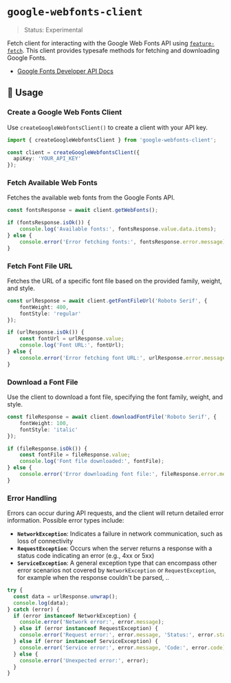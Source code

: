 # `google-webfonts-client`
> Status: Experimental

Fetch client for interacting with the Google Web Fonts API using [`feature-fetch`](https://github.com/inbeta-group/monorepo/tree/develop/packages/feature-fetch). This client provides typesafe methods for fetching and downloading Google Fonts.

- [Google Fonts Developer API Docs](https://developers.google.com/fonts/docs/developer_api)

## 📖 Usage

### Create a Google Web Fonts Client

Use `createGoogleWebfontsClient()` to create a client with your API key.

```ts
import { createGoogleWebfontsClient } from 'google-webfonts-client';

const client = createGoogleWebfontsClient({
  apiKey: 'YOUR_API_KEY'
});
```

### Fetch Available Web Fonts

Fetches the available web fonts from the Google Fonts API.

```ts
const fontsResponse = await client.getWebFonts();

if (fontsResponse.isOk()) {
    console.log('Available fonts:', fontsResponse.value.data.items);
} else {
    console.error('Error fetching fonts:', fontsResponse.error.message);
}
```

### Fetch Font File URL

Fetches the URL of a specific font file based on the provided family, weight, and style.

```ts
const urlResponse = await client.getFontFileUrl('Roboto Serif', {
    fontWeight: 400,
    fontStyle: 'regular'
});

if (urlResponse.isOk()) {
    const fontUrl = urlResponse.value;
    console.log('Font URL:', fontUrl);
} else {
    console.error('Error fetching font URL:', urlResponse.error.message);
}
```

### Download a Font File

Use the client to download a font file, specifying the font family, weight, and style.

```ts
const fileResponse = await client.downloadFontFile('Roboto Serif', {
    fontWeight: 100,
    fontStyle: 'italic'
});

if (fileResponse.isOk()) {
    const fontFile = fileResponse.value;
    console.log('Font file downloaded:', fontFile);
} else {
    console.error('Error downloading font file:', fileResponse.error.message);
}
```

### Error Handling

Errors can occur during API requests, and the client will return detailed error information. Possible error types include:

- **`NetworkException`**: Indicates a failure in network communication, such as loss of connectivity
- **`RequestException`**: Occurs when the server returns a response with a status code indicating an error (e.g., 4xx or 5xx)
- **`ServiceException`**: A general exception type that can encompass other error scenarios not covered by `NetworkException` or `RequestException`, for example when the response couldn't be parsed, ..

```ts
try {
  const data = urlResponse.unwrap();
  console.log(data);
} catch (error) {
  if (error instanceof NetworkException) {
    console.error('Network error:', error.message);
  } else if (error instanceof RequestException) {
    console.error('Request error:', error.message, 'Status:', error.status);
  } else if (error instanceof ServiceException) {
    console.error('Service error:', error.message, 'Code:', error.code);
  } else {
    console.error('Unexpected error:', error);
  }
}
```
